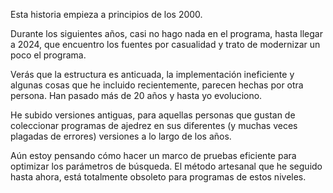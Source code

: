 Esta historia empieza a principios de los 2000.

Durante los siguientes años, casi no hago nada en el programa, hasta llegar a 2024, que encuentro los fuentes por casualidad y trato de modernizar un poco el programa.

Verás que la estructura es anticuada, la implementación ineficiente y algunas cosas que he incluido recientemente, parecen hechas por otra persona. Han pasado más de 20 años y hasta yo evoluciono.

He subido versiones antiguas, para aquellas personas que gustan de coleccionar programas de ajedrez en sus diferentes (y muchas veces plagadas de errores) versiones a lo largo de los años.

Aún estoy pensando cómo hacer un marco de pruebas eficiente para optimizar los parámetros de búsqueda. El método artesanal que he seguido hasta ahora, está totalmente obsoleto para programas de estos niveles.



